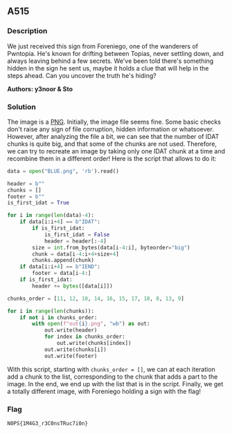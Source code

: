## A515

### Description

We just received this sign from Foreniego, one of the wanderers of Pwntopia.
He's known for drifting between Topias, never settling down, and always leaving behind a few secrets.
We've been told there's something hidden in the sign he sent us, maybe it holds a clue that will help in the steps ahead.
Can you uncover the truth he's hiding?

**Authors: y3noor & Sto**

### Solution

The image is a [PNG](https://en.wikipedia.org/wiki/PNG). Initially, the image file seems fine. Some basic checks don't raise any sign of file corruption, hidden information or whatsoever. However, after analyzing the file a bit, we can see that the number of IDAT chunks is quite big, and that some of the chunks are not used.
Therefore, we can try to recreate an image by taking only one IDAT chunk at a time and recombine them in a different order!
Here is the script that allows to do it:

```python
data = open("BLUE.png", 'rb').read()

header = b""
chunks = []
footer = b""
is_first_idat = True

for i in range(len(data)-4):
    if data[i:i+4] == b"IDAT":
        if is_first_idat:
            is_first_idat = False
            header = header[:-4]
        size = int.from_bytes(data[i-4:i], byteorder="big")
        chunk = data[i-4:i+4+size+4]
        chunks.append(chunk)
    if data[i:i+4] == b"IEND":
        footer = data[i-4:]
    if is_first_idat:
        header += bytes([data[i]])

chunks_order = [11, 12, 10, 14, 16, 15, 17, 18, 8, 13, 9]

for i in range(len(chunks)):
    if not i in chunks_order:
        with open(f"out{i}.png", "wb") as out:
            out.write(header)
            for index in chunks_order:
                out.write(chunks[index])
            out.write(chunks[i])
            out.write(footer)
```

With this script, starting with `chunks_order = []`, we can at each iteration add a chunk to the list, corresponding to the chunk that adds a part to the image. In the end, we end up with the list that is in the script. Finally, we get a totally different image, with Foreniego holding a sign with the flag!

### Flag

`N0PS{1M4G3_r3C0nsTRuc7i0n}`